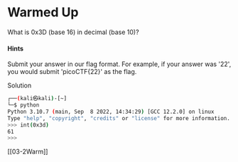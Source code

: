# Warmed Up
What is 0x3D (base 16) in decimal (base 10)?

#### Hints
Submit your answer in our flag format. For example, if your answer was '22', you would submit 'picoCTF{22}' as the flag.

Solution
```bash
┌──(kali㉿kali)-[~]
└─$ python
Python 3.10.7 (main, Sep  8 2022, 14:34:29) [GCC 12.2.0] on linux
Type "help", "copyright", "credits" or "license" for more information.
>>> int(0x3d)
61
>>> 

```

[[03-2Warm]]